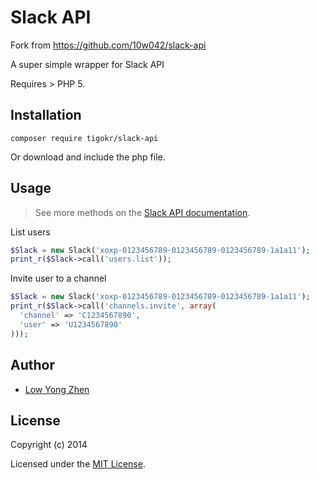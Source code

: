 Slack API
=========



Fork from https://github.com/10w042/slack-api

A super simple wrapper for Slack API

Requires > PHP 5.

Installation
------------

```
composer require tigokr/slack-api
```
Or download and include the php file.

Usage
-----

> See more methods on the [Slack API documentation](https://api.slack.com/methods).

List users

```php
$Slack = new Slack('xoxp-0123456789-0123456789-0123456789-1a1a11');
print_r($Slack->call('users.list'));
```

Invite user to a channel

```php
$Slack = new Slack('xoxp-0123456789-0123456789-0123456789-1a1a11');
print_r($Slack->call('channels.invite', array(
  'channel' => 'C1234567890',
  'user' => 'U1234567890'
)));
```

Author
-------

- [Low Yong Zhen](mailto:yz@stargate.io)

License
-------

Copyright (c) 2014

Licensed under the [MIT License](http://yzlow.mit-license.org/).
